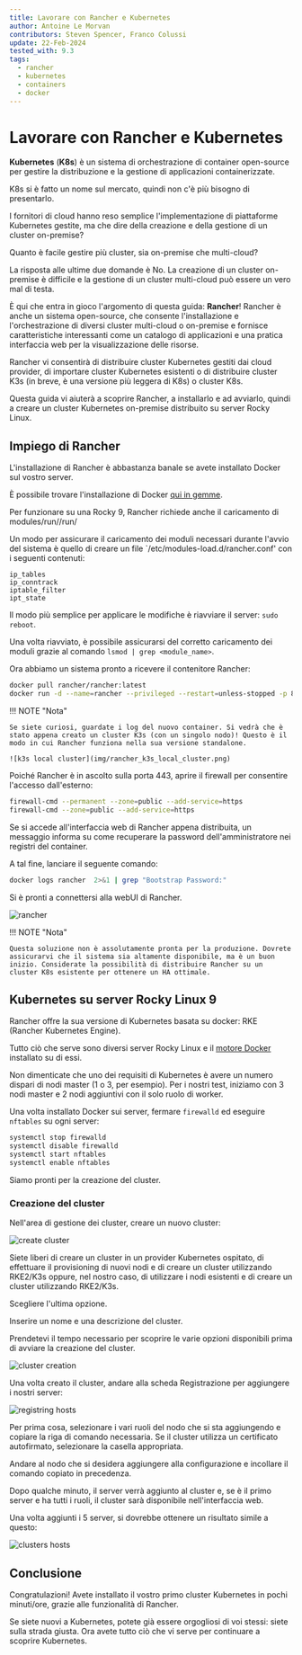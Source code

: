 ```yaml
---
title: Lavorare con Rancher e Kubernetes
author: Antoine Le Morvan
contributors: Steven Spencer, Franco Colussi
update: 22-Feb-2024
tested_with: 9.3
tags:
  - rancher
  - kubernetes
  - containers
  - docker
---
```


# Lavorare con Rancher e Kubernetes

**Kubernetes** (**K8s**) è un sistema di orchestrazione di container open-source per gestire la distribuzione e la gestione di applicazioni containerizzate.

K8s si è fatto un nome sul mercato, quindi non c'è più bisogno di presentarlo.

I fornitori di cloud hanno reso semplice l'implementazione di piattaforme Kubernetes gestite, ma che dire della creazione e della gestione di un cluster on-premise?

Quanto è facile gestire più cluster, sia on-premise che multi-cloud?

La risposta alle ultime due domande è No. La creazione di un cluster on-premise è difficile e la gestione di un cluster multi-cloud può essere un vero mal di testa.

È qui che entra in gioco l'argomento di questa guida: **Rancher**! Rancher è anche un sistema open-source, che consente l'installazione e l'orchestrazione di diversi cluster multi-cloud o on-premise e fornisce caratteristiche interessanti come un catalogo di applicazioni e una pratica interfaccia web per la visualizzazione delle risorse.

Rancher vi consentirà di distribuire cluster Kubernetes gestiti dai cloud provider, di importare cluster Kubernetes esistenti o di distribuire cluster K3s (in breve, è una versione più leggera di K8s) o cluster K8s.

Questa guida vi aiuterà a scoprire Rancher, a installarlo e ad avviarlo, quindi a creare un cluster Kubernetes on-premise distribuito su server Rocky Linux.

## Impiego di Rancher

L'installazione di Rancher è abbastanza banale se avete installato Docker sul vostro server.

È possibile trovare l'installazione di Docker [qui in gemme](https://docs.rockylinux.org/gemstones/containers/docker/).

Per funzionare su una Rocky 9, Rancher richiede anche il caricamento di modules/run//run/

Un modo per assicurare il caricamento dei moduli necessari durante l'avvio del sistema è quello di creare un file \`/etc/modules-load.d/rancher.conf' con i seguenti contenuti:

```text
ip_tables
ip_conntrack
iptable_filter
ipt_state
```

Il modo più semplice per applicare le modifiche è riavviare il server: `sudo reboot`.

Una volta riavviato, è possibile assicurarsi del corretto caricamento dei moduli grazie al comando `lsmod | grep <module_name>`.

Ora abbiamo un sistema pronto a ricevere il contenitore Rancher:

```bash
docker pull rancher/rancher:latest
docker run -d --name=rancher --privileged --restart=unless-stopped -p 80:80 -p 443:443 rancher/rancher:latest
```

!!! NOTE "Nota"

    Se siete curiosi, guardate i log del nuovo container. Si vedrà che è stato appena creato un cluster K3s (con un singolo nodo)! Questo è il modo in cui Rancher funziona nella sua versione standalone.
    
    ![k3s local cluster](img/rancher_k3s_local_cluster.png)

Poiché Rancher è in ascolto sulla porta 443, aprire il firewall per consentire l'accesso dall'esterno:

```bash
firewall-cmd --permanent --zone=public --add-service=https
firewall-cmd --zone=public --add-service=https
```

Se si accede all'interfaccia web di Rancher appena distribuita, un messaggio informa su come recuperare la password dell'amministratore nei registri del container.

A tal fine, lanciare il seguente comando:

```bash
docker logs rancher  2>&1 | grep "Bootstrap Password:"
```

Si è pronti a connettersi alla webUI di Rancher.

![rancher](img/rancher_login.png)

!!! NOTE "Nota"

    Questa soluzione non è assolutamente pronta per la produzione. Dovrete assicurarvi che il sistema sia altamente disponibile, ma è un buon inizio. Considerate la possibilità di distribuire Rancher su un cluster K8s esistente per ottenere un HA ottimale.

## Kubernetes su server Rocky Linux 9

Rancher offre la sua versione di Kubernetes basata su docker: RKE (Rancher Kubernetes Engine).

Tutto ciò che serve sono diversi server Rocky Linux e il [motore Docker](https://docs.rockylinux.org/gemstones/containers/docker/) installato su di essi.

Non dimenticate che uno dei requisiti di Kubernetes è avere un numero dispari di nodi master (1 o 3, per esempio). Per i nostri test, iniziamo con 3 nodi master e 2 nodi aggiuntivi con il solo ruolo di worker.

Una volta installato Docker sui server, fermare `firewalld` ed eseguire `nftables` su ogni server:

```bash
systemctl stop firewalld
systemctl disable firewalld
systemctl start nftables
systemctl enable nftables
```

Siamo pronti per la creazione del cluster.

### Creazione del cluster

Nell'area di gestione dei cluster, creare un nuovo cluster:

![create cluster](img/rancher_cluster_create.png)

Siete liberi di creare un cluster in un provider Kubernetes ospitato, di effettuare il provisioning di nuovi nodi e di creare un cluster utilizzando RKE2/K3s oppure, nel nostro caso, di utilizzare i nodi esistenti e di creare un cluster utilizzando RKE2/K3s.

Scegliere l'ultima opzione.

Inserire un nome e una descrizione del cluster.

Prendetevi il tempo necessario per scoprire le varie opzioni disponibili prima di avviare la creazione del cluster.

![cluster creation](img/rancher_create_custom_cluster.png)

Una volta creato il cluster, andare alla scheda Registrazione per aggiungere i nostri server:

![registring hosts](img/rancher_hosts_registration.png)

Per prima cosa, selezionare i vari ruoli del nodo che si sta aggiungendo e copiare la riga di comando necessaria. Se il cluster utilizza un certificato autofirmato, selezionare la casella appropriata.

Andare al nodo che si desidera aggiungere alla configurazione e incollare il comando copiato in precedenza.

Dopo qualche minuto, il server verrà aggiunto al cluster e, se è il primo server e ha tutti i ruoli, il cluster sarà disponibile nell'interfaccia web.

Una volta aggiunti i 5 server, si dovrebbe ottenere un risultato simile a questo:

![clusters hosts](img/rancher_cluster_ready.png)

## Conclusione

Congratulazioni! Avete installato il vostro primo cluster Kubernetes in pochi minuti/ore, grazie alle funzionalità di Rancher.

Se siete nuovi a Kubernetes, potete già essere orgogliosi di voi stessi: siete sulla strada giusta. Ora avete tutto ciò che vi serve per continuare a scoprire Kubernetes.
